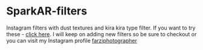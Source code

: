 # SparkAR-filters
 Instagram filters with dust textures and kira kira type filter.
 If you want to try these - [click here](https://instagram.com/a/r/?effect_id=220662588950190).
 I will keep on adding new filters so be sure to checkout 
 or you can visit my Instagram profile [farziphotographer](https://www.instagram.com/farziphotographer/)

